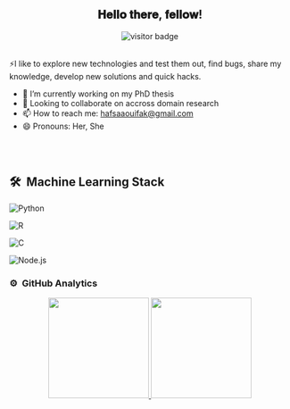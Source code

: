 <div align="center">
 <h2> 𝐇𝐞𝐥𝐥𝐨 𝐭𝐡𝐞𝐫𝐞, 𝐟𝐞𝐥𝐥𝐨𝐰! </h2>
<img src="https://visitor-badge.glitch.me/badge?page_id=HafsaaOuifak&left_color=green&right_color=red" alt="visitor badge"/>
</div>

 <br/>  

⚡I like to explore new technologies and test them out, find bugs, share my knowledge, develop new solutions and quick hacks.
- 🔭 I’m currently working on my PhD thesis
- 👯 Looking to collaborate on accross domain research
- 📫 How to reach me: hafsaaouifak@gmail.com
- 😄 Pronouns: Her, She
<br>
<br>

## 🛠 &nbsp;Machine Learning Stack

![Python](https://img.shields.io/badge/-Python-05122A?style=flat&logo=python)&nbsp;

![R](https://img.shields.io/badge/-R-05122A?style=flat&logo=r)&nbsp;

![C](https://img.shields.io/badge/-C-05122A?style=flat&logo=C&logoColor=A8B9CC)&nbsp;

![Node.js](https://img.shields.io/badge/-Node.js-05122A?style=flat&logo=node.js)&nbsp;

### ⚙️ &nbsp;GitHub Analytics

<p align="center">
<a href="https://github.com/HafsaaOuifak">
  <img height="180em" src="https://github-readme-stats-eight-theta.vercel.app/api?username=HafsaaOuifak&show_icons=true&theme=algolia&include_all_commits=true&count_private=true"/>
  <img height="180em" src="https://github-readme-stats-eight-theta.vercel.app/api/top-langs/?username=HafsaaOuifak&layout=compact&langs_count=8&theme=algolia"/>
</a>
</p>




